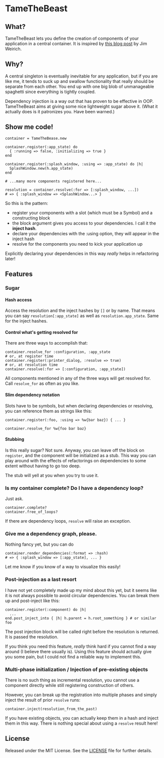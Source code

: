# TameTheBeast

## What?

TameTheBeast lets you define the creation of components of your application in a central container.
It is inspired by [this blog post](http://onestepback.org/index.cgi/Tech/Ruby/DependencyInjectionInRuby.rdoc) by
Jim Weirich.

## Why?

A central singleton is eventually inevitable for any application, but if you are like me, it tends to
suck up and swallow functionality that really should be separate from each other. You end up with one big blob
of unmanageable spaghetti since everything is tightly coupled.

Dependency injection is a way out that has proven to be effective in OOP. TameTheBeast aims at giving some nice lightweight sugar above it. (What it actually does is it patronizes you. Have been warned.)

## Show me code!

    container = TameTheBease.new

    container.register(:app_state) do
      { :running => false, :initializing => true }
    end

    container.register(:splash_window, :using => :app_state) do |h|
      SplashWindow.new(h.app_state)
    end
    
    # ...many more components registered here...
    
    resolution = container.resolve(:for => [:splash_window, ...])
    # => { :splash_window => <SplashWindow...> }

So this is the pattern:

* register your components with a slot (which must be a Symbol) and a constructing block
* the block argument gives you access to your dependencies. I call it the **inject hash**.
* declare your dependencies with the :using option, they will appear in the inject hash
* resolve for the components you need to kick your application up

Explicitly declaring your dependencies in this way _really_ helps in refactoring later!

## Features

### Sugar

#### Hash access

Access the resolution and the inject hashes by `[]` or by name.
That means you can say `resolution[:app_state]` as well as `resolution.app_state`. Same for the inject hashes.

#### Control what's getting resolved for

There are three ways to accomplish that:

    container.resolve_for :configuration, :app_state
    # or, at register time
    container.register(:printer_dialog, :resolve => true)
    # or, at resolution time
    container.resolve(:for => [:configuration, :app_state])

All components mentioned in any of the three ways will get resolved for. Call `resolve_for` as often as you like.

#### Slim dependency notation

Slots have to be symbols, but when declaring dependencies or resolving, 
you can reference them as strings like this:

    container.register(:foo, :using => %w{bar baz}) { ... }

    container.resolve_for %w{foo bar baz}

#### Stubbing

Is this really sugar? Not sure. Anyway, you can leave off the block on `register`,
and the component will be initialized as a stub. This way you can play around with the effects of
refactorings on dependencies to some extent without having to go too deep.

The stub will yell at you when you try to use it.

### Is my container complete? Do I have a dependency loop?

Just ask.

    container.complete?
    container.free_of_loops?

If there are dependency loops, `resolve` will raise an exception.

### Give me a dependency graph, please.

Nothing fancy yet, but you can do

    container.render_dependencies(:format => :hash)
    # => { :splash_window => [:app_state], ... }

Let me know if you know of a way to visualize this easily!

### Post-injection as a last resort

I have not yet completely made up my mind about this yet, but it seems like it is not always possible to avoid circular dependencies. You can break them up and post-inject like this:

    container.register(:component) do |h|
      ...
    end.post_inject_into { |h| h.parent = h.root_something } # or similar foo

The post injection block will be called right before the resolution is returned. It is passed
the resolution.

If you think you need this feature, _really_ think hard if you cannot find a way around (I believe there usually is). Using this feature should actually give you some pain, but I could not find a reliable way to implement this.

### Multi-phase initialization / Injection of pre-existing objects

There is no such thing as incremental resolution, you cannot use a component directly while still registering construction of others.

However, you can break up the registration into multiple phases and simply inject the result of prior `resolve` runs:

    container.inject(resolution_from_the_past)

If you have existing objects, you can actually keep them in a hash and inject them in this way. There is nothing special about using a `resolve` result here!

## License

Released under the MIT License.  See the [LICENSE](https://github.com/schnittchen/tame_the_beast/blob/master/LICENSE.md) file for further details.
